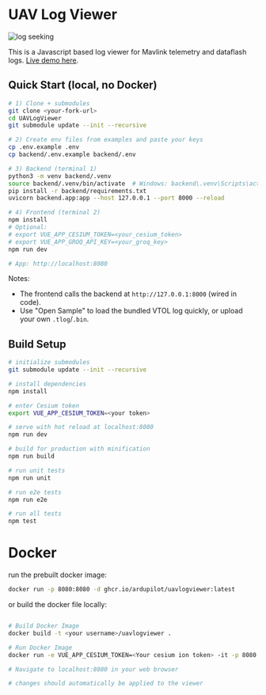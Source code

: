 # UAV Log Viewer

![log seeking](preview.gif "Logo Title Text 1")

 This is a Javascript based log viewer for Mavlink telemetry and dataflash logs.
 [Live demo here](http://plot.ardupilot.org).

## Quick Start (local, no Docker)

```bash
# 1) Clone + submodules
git clone <your-fork-url>
cd UAVLogViewer
git submodule update --init --recursive

# 2) Create env files from examples and paste your keys
cp .env.example .env
cp backend/.env.example backend/.env

# 3) Backend (terminal 1)
python3 -m venv backend/.venv
source backend/.venv/bin/activate  # Windows: backend\.venv\Scripts\activate
pip install -r backend/requirements.txt
uvicorn backend.app:app --host 127.0.0.1 --port 8000 --reload

# 4) Frontend (terminal 2)
npm install
# Optional:
# export VUE_APP_CESIUM_TOKEN=<your_cesium_token>
# export VUE_APP_GROQ_API_KEY=<your_groq_key>
npm run dev

# App: http://localhost:8080
```

Notes:
- The frontend calls the backend at `http://127.0.0.1:8000` (wired in code).
- Use "Open Sample" to load the bundled VTOL log quickly, or upload your own `.tlog`/`.bin`.

## Build Setup

``` bash
# initialize submodules
git submodule update --init --recursive

# install dependencies
npm install

# enter Cesium token
export VUE_APP_CESIUM_TOKEN=<your token>

# serve with hot reload at localhost:8080
npm run dev

# build for production with minification
npm run build

# run unit tests
npm run unit

# run e2e tests
npm run e2e

# run all tests
npm test
```

# Docker

run the prebuilt docker image:

``` bash
docker run -p 8080:8080 -d ghcr.io/ardupilot/uavlogviewer:latest

```

or build the docker file locally:

``` bash

# Build Docker Image
docker build -t <your username>/uavlogviewer .

# Run Docker Image
docker run -e VUE_APP_CESIUM_TOKEN=<Your cesium ion token> -it -p 8080:8080 -v ${PWD}:/usr/src/app <your username>/uavlogviewer

# Navigate to localhost:8080 in your web browser

# changes should automatically be applied to the viewer

```
